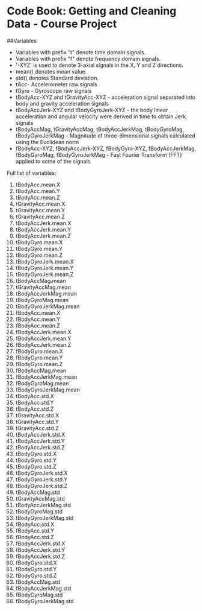 # Code Book: Getting and Cleaning Data - Course Project

##Variables

* Variables with prefix "t" denote time domain signals.
* Variables with prefix "f" denote frequency domain signals.
* '-XYZ' is used to denote 3-axial signals in the X, Y and Z directions.
* mean() denotes mean value.
* std() denotes Standard deviation.
* tAcc- Accelerometer raw signals
* tGyro - Gyroscope raw signals
* tBodyAcc-XYZ and tGravityAcc-XYZ - acceleration signal separated into body and gravity acceleration signals
* tBodyAccJerk-XYZ and tBodyGyroJerk-XYZ - the body linear acceleration and angular velocity were derived in time to obtain Jerk signals
* tBodyAccMag, tGravityAccMag, tBodyAccJerkMag, tBodyGyroMag, tBodyGyroJerkMag - Magnitude of three-dimensional signals calculated using the Euclidean norm
* fBodyAcc-XYZ, fBodyAccJerk-XYZ, fBodyGyro-XYZ, fBodyAccJerkMag, fBodyGyroMag, fBodyGyroJerkMag - Fast Fourier Transform (FFT) applied to some of the signals 

Full list of variables:

1. tBodyAcc.mean.X  
2. tBodyAcc.mean.Y
3. tBodyAcc.mean.Z 
4. tGravityAcc.mean.X 
5. tGravityAcc.mean.Y 
6. tGravityAcc.mean.Z 
7. tBodyAccJerk.mean.X
8. tBodyAccJerk.mean.Y 
9. tBodyAccJerk.mean.Z 
10. tBodyGyro.mean.X 
11. tBodyGyro.mean.Y 
12. tBodyGyro.mean.Z 
13. tBodyGyroJerk.mean.X  
14. tBodyGyroJerk.mean.Y 
15. tBodyGyroJerk.mean.Z 
16. tBodyAccMag.mean 
17. tGravityAccMag.mean 
18. tBodyAccJerkMag.mean 
19. tBodyGyroMag.mean 
20. tBodyGyroJerkMag.mean
21. fBodyAcc.mean.X 
22. fBodyAcc.mean.Y 
23. fBodyAcc.mean.Z 
24. fBodyAccJerk.mean.X 
25. fBodyAccJerk.mean.Y 
26. fBodyAccJerk.mean.Z 
27. fBodyGyro.mean.X 
28. fBodyGyro.mean.Y 
29. fBodyGyro.mean.Z 
30. fBodyAccMag.mean 
31. fBodyAccJerkMag.mean 
32. fBodyGyroMag.mean 
33. fBodyGyroJerkMag.mean 
34. tBodyAcc.std.X 
35. tBodyAcc.std.Y 
36. tBodyAcc.std.Z 
37. tGravityAcc.std.X 
38. tGravityAcc.std.Y 
39. tGravityAcc.std.Z 
40. tBodyAccJerk.std.X 
41. tBodyAccJerk.std.Y 
42. tBodyAccJerk.std.Z 
43. tBodyGyro.std.X 
44. tBodyGyro.std.Y 
45. tBodyGyro.std.Z 
46. tBodyGyroJerk.std.X 
47. tBodyGyroJerk.std.Y 
48. tBodyGyroJerk.std.Z 
49. tBodyAccMag.std 
50. tGravityAccMag.std 
51. tBodyAccJerkMag.std 
52. tBodyGyroMag.std 
53. tBodyGyroJerkMag.std 
54. fBodyAcc.std.X 
55. fBodyAcc.std.Y 
56. fBodyAcc.std.Z 
57. fBodyAccJerk.std.X 
58. fBodyAccJerk.std.Y 
59. fBodyAccJerk.std.Z 
60. fBodyGyro.std.X 
61. fBodyGyro.std.Y 
62. fBodyGyro.std.Z 
63. fBodyAccMag.std 
64. fBodyAccJerkMag.std 
65. fBodyGyroMag.std 
66. fBodyGyroJerkMag.std